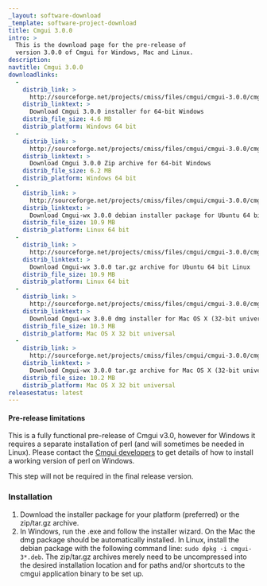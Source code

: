 ```yaml
---
_layout: software-download
_template: software-project-download
title: Cmgui 3.0.0
intro: >
  This is the download page for the pre-release of
  version 3.0.0 of Cmgui for Windows, Mac and Linux.
description:
navtitle: Cmgui 3.0.0
downloadlinks:
  -
    distrib_link: >
      http://sourceforge.net/projects/cmiss/files/cmgui/cmgui-3.0.0/cmgui-3.0.0-amd64-Windows.exe/download
    distrib_linktext: >
      Download Cmgui 3.0.0 installer for 64-bit Windows
    distrib_file_size: 4.6 MB
    distrib_platform: Windows 64 bit
  -
    distrib_link: >
      http://sourceforge.net/projects/cmiss/files/cmgui/cmgui-3.0.0/cmgui-3.0.0-amd64-Windows.zip/download
    distrib_linktext: >
      Download Cmgui 3.0.0 Zip archive for 64-bit Windows
    distrib_file_size: 6.2 MB
    distrib_platform: Windows 64 bit
  -
    distrib_link: >
      http://sourceforge.net/projects/cmiss/files/cmgui/cmgui-3.0.0/cmgui-3.0.0-x86_64-Ubuntu-10.04.4-LTS.deb/download
    distrib_linktext: >
      Download Cmgui-wx 3.0.0 debian installer package for Ubuntu 64 bit Linux
    distrib_file_size: 10.9 MB
    distrib_platform: Linux 64 bit
  -
    distrib_link: >
      http://sourceforge.net/projects/cmiss/files/cmgui/cmgui-3.0.0/cmgui-3.0.0-x86_64-Ubuntu-10.04.4-LTS.tar.gz/download
    distrib_linktext: >
      Download Cmgui-wx 3.0.0 tar.gz archive for Ubuntu 64 bit Linux
    distrib_file_size: 10.9 MB
    distrib_platform: Linux 64 bit
  -
    distrib_link: >
      http://sourceforge.net/projects/cmiss/files/cmgui/cmgui-3.0.0/cmgui-3.0.0-i386-Mac-OS-X-10.6.8.dmg/download
    distrib_linktext: >
      Download Cmgui-wx 3.0.0 dmg installer for Mac OS X (32-bit universal)
    distrib_file_size: 10.3 MB
    distrib_platform: Mac OS X 32 bit universal
  -
    distrib_link: >
      http://sourceforge.net/projects/cmiss/files/cmgui/cmgui-3.0.0/cmgui-3.0.0-i386-Mac-OS-X-10.6.8.tar.gz/download
    distrib_linktext: >
      Download Cmgui-wx 3.0.0 tar.gz archive for Mac OS X (32-bit universal)
    distrib_file_size: 10.2 MB
    distrib_platform: Mac OS X 32 bit universal
releasestatus: latest
---
```


#### Pre-release limitations

This is a fully functional pre-release of Cmgui v3.0, however for Windows it requires a separate installation of perl (and will sometimes be needed in Linux). Please contact the [Cmgui developers](support) to get details of how to install a working version of perl on Windows.

This step will not be required in the final release version.

### Installation

1. Download the installer package for your platform (preferred) or the zip/tar.gz archive.
2. In Windows, run the .exe and follow the installer wizard. On the Mac the dmg package should be automatically installed. In Linux, install the debian package with the following command line: `sudo dpkg -i cmgui-3*.deb`. The zip/tar.gz archives merely need to be uncompressed into the desired installation location and for paths and/or shortcuts to the cmgui application binary to be set up.
